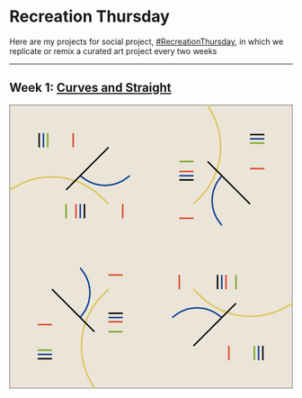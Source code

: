 # Recreation Thursday


Here are my projects for social project, [#RecreationThursday](https://github.com/sharlagelfand/RecreationThursday), in which we replicate or remix a curated art project every two weeks

***
## Week 1: [Curves and Straight](https://github.com/jakelawlor/RecreationThursday/blob/master/Week%201/RecreationThursday_1.R)


<img src="https://github.com/jakelawlor/RecreationThursday/blob/master/Week%201/curves.gif"  width=550/>
